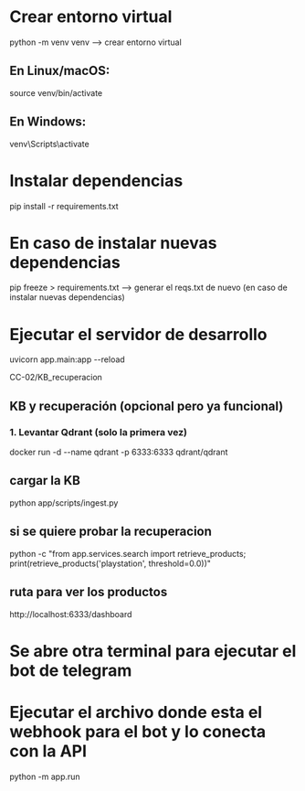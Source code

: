 # Crear entorno virtual
python -m venv venv --> crear entorno virtual

## En Linux/macOS:

source venv/bin/activate

## En Windows:

venv\Scripts\activate

# Instalar dependencias

pip install -r requirements.txt

# En caso de instalar nuevas dependencias
pip freeze > requirements.txt --> generar el reqs.txt de nuevo (en caso de instalar nuevas dependencias)

# Ejecutar el servidor de desarrollo

uvicorn app.main:app --reload

 CC-02/KB_recuperacion
## KB y recuperación (opcional pero ya funcional)

### 1. Levantar Qdrant (solo la primera vez)

docker run -d --name qdrant -p 6333:6333 qdrant/qdrant

## cargar la KB

python app/scripts/ingest.py

## si se quiere probar la recuperacion

python -c "from app.services.search import retrieve_products; print(retrieve_products('playstation', threshold=0.0))"

## ruta para ver los productos 

http://localhost:6333/dashboard

# Se abre otra terminal para ejecutar el bot de telegram

# Ejecutar el archivo donde esta el webhook para el bot y lo conecta con la API

python -m app.run


